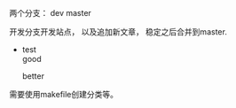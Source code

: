 两个分支：
dev
master

开发分支开发站点，
以及追加新文章，
稳定之后合并到master.

+ test  
    good  

    better

需要使用makefile创建分类等。
